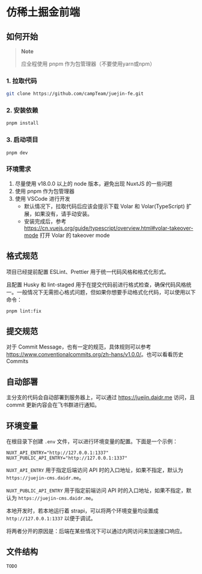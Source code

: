 # 仿稀土掘金前端

## 如何开始

> **Note**
>
> 应全程使用 pnpm 作为包管理器（不要使用yarn或npm）

### 1. 拉取代码

```bash
git clone https://github.com/campTeam/juejin-fe.git
```

### 2. 安装依赖

```bash
pnpm install
```

### 3. 启动项目

```bash
pnpm dev
```

### 环境需求

1. 尽量使用 v18.0.0 以上的 node 版本，避免出现 NuxtJS 的一些问题
2. 使用 pnpm 作为包管理器
3. 使用 VSCode 进行开发
    - 默认情况下，拉取代码后应该会提示下载 Volar 和 Volar(TypeScript) 扩展，如果没有，请手动安装。
    - 安装完成后，参考 <https://cn.vuejs.org/guide/typescript/overview.html#volar-takeover-mode> 打开 Volar 的 takeover mode

## 格式规范

项目已经提前配置 ESLint、Prettier 用于统一代码风格和格式化形式。

且配置 Husky 和 lint-staged 用于在提交代码前进行格式检查，确保代码风格统一。一般情况下无需担心格式问题，但如果你想要手动格式化代码，可以使用以下命令：

```bash
pnpm lint:fix
```

## 提交规范

对于 Commit Message，也有一定的规范，具体规则可以参考 <https://www.conventionalcommits.org/zh-hans/v1.0.0/>。也可以看看历史 Commits

## 自动部署

主分支的代码会自动部署到服务器上，可以通过 <https://juejin.daidr.me> 访问，且 commit 更新内容会在飞书群进行通知。

## 环境变量

在根目录下创建 `.env` 文件，可以进行环境变量的配置。下面是一个示例：

```env
NUXT_API_ENTRY="http://127.0.0.1:1337"
NUXT_PUBLIC_API_ENTRY="http://127.0.0.1:1337"
```

`NUXT_API_ENTRY` 用于指定后端访问 API 时的入口地址，如果不指定，默认为 `https://juejin-cms.daidr.me`。

`NUXT_PUBLIC_API_ENTRY` 用于指定前端访问 API 时的入口地址，如果不指定，默认为 `https://juejin-cms.daidr.me`。

本地开发时，若本地运行着 strapi，可以将两个环境变量均设置成 `http://127.0.0.1:1337` 以便于调试。

将两者分开的原因是：后端在某些情况下可以通过内网访问来加速接口响应。

## 文件结构

```bash
TODO
```
